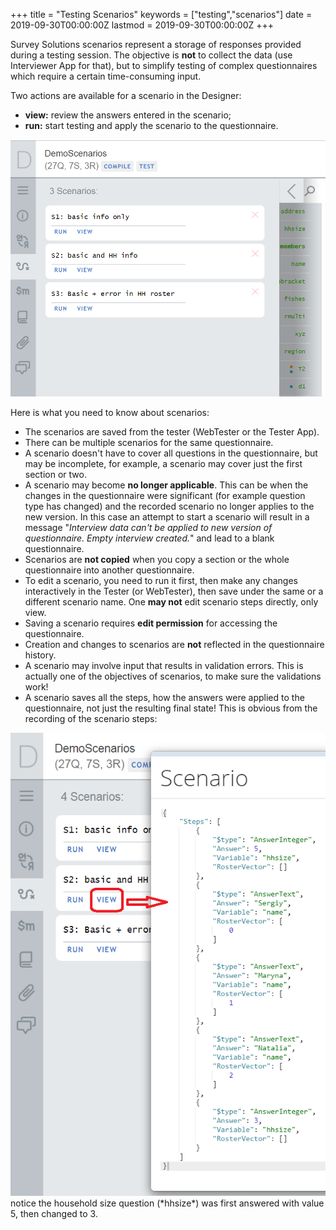 +++
title = "Testing Scenarios"
keywords = ["testing","scenarios"]
date = 2019-09-30T00:00:00Z
lastmod = 2019-09-30T00:00:00Z
+++

Survey Solutions scenarios represent a storage of responses provided during a 
testing session. The objective is **not** to collect the data (use Interviewer App 
for that), but to simplify testing of complex questionnaires which require a 
certain time-consuming input.

Two actions are available for a scenario in the Designer:

- **view:** review the answers entered in the scenario;
- **run:** start testing and apply the scenario to the questionnaire.

<CENTER><IMG src="images/scenarios.png" width=640></CENTER>

Here is what you need to know about scenarios:

- The scenarios are saved from the tester (WebTester or the Tester App).
- There can be multiple scenarios for the same questionnaire.
- A scenario doesn't have to cover all questions in the questionnaire, but may be
incomplete, for example, a scenario may cover just the first section or two.
- A scenario may become **no longer applicable**. This can be when the changes in the
questionnaire were significant (for example question type has changed) and the
recorded scenario no longer applies to the new version. In this case an attempt to
start a scenario will result in a message "*Interview data can't be applied to new
version of questionnaire. Empty interview created.*" and lead to a blank
questionnaire.
- Scenarios are **not copied** when you copy a section or the whole questionnaire
into another questionnaire.
- To edit a scenario, you need to run it first, then make any changes interactively
in the Tester (or WebTester), then save under the same or a different scenario name. 
One **may not** edit scenario steps directly, only view.
- Saving a scenario requires **edit permission** for accessing the questionnaire.
- Creation and changes to scenarios are **not** reflected in the questionnaire history.
- A scenario may involve input that results in validation errors. This is actually
one of the objectives of scenarios, to make sure the validations work!
- A scenario saves all the steps, how the answers were applied to the questionnaire,
not just the resulting final state! This is obvious from the recording of the
scenario steps:
<CENTER><IMG src="images/scenarios3.png" width=640></CENTER>
notice the household size question (*hhsize*) was first answered with value 5, then 
changed to 3.





